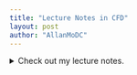 ```yaml
---
title: "Lecture Notes in CFD"
layout: post
author: "AllanMoDC"
---
```

<details>
  <summary markdown="span">Check out my lecture notes.</summary>
  
  ```
  <p>
    <iframe src="https://allanmodc.github.io/cfd" onload='javascript:(function(o){o.style.height=o.contentWindow.document.body.scrollHeight+"px";}(this));' style="height:200px;width:100%;border:none;overflow:hidden;" frameborder="0" scrolling="no"> </iframe>
  </p>
  ```
  
</details>

